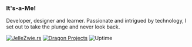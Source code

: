### It's-a-Me!
Developer, designer and learner. Passionate and intrigued by technology, I set out to take the plunge and never look back.

[![JelleZwie.rs](https://img.shields.io/badge/%F0%9F%8C%90-JelleZwie.rs-149dcc?style=for-the-badge)](https://jellezwie.rs) [![Dragon Projects](https://img.shields.io/badge/%F0%9F%90%B2-Dragon%20Projects-149dcc?style=for-the-badge)](https://dragonprojects.net) ![Uptime](https://img.shields.io/uptimerobot/ratio/m787327304-d237d2251f5b68ce4625717f?color=149dcc&label=Uptime&style=for-the-badge)

<!--
**jelle619/jelle619** is a ✨ _special_ ✨ repository because its `README.md` (this file) appears on your GitHub profile.

Here are some ideas to get you started:

![followers](https://img.shields.io/github/followers/jelle619?color=149dcc&style=flat-square)
![stars](https://img.shields.io/github/stars/jelle619?color=149dcc&style=flat-square)
![sponsors](https://img.shields.io/github/sponsors/jelle619?color=149dcc&style=flat-square)

- 🔭 I’m currently working on ...
- 🌱 I’m currently learning ...
- 👯 I’m looking to collaborate on ...
- 🤔 I’m looking for help with ...
- 💬 Ask me about ...
- 📫 How to reach me: ...
- 😄 Pronouns: ...
- ⚡ Fun fact: ...
-->

